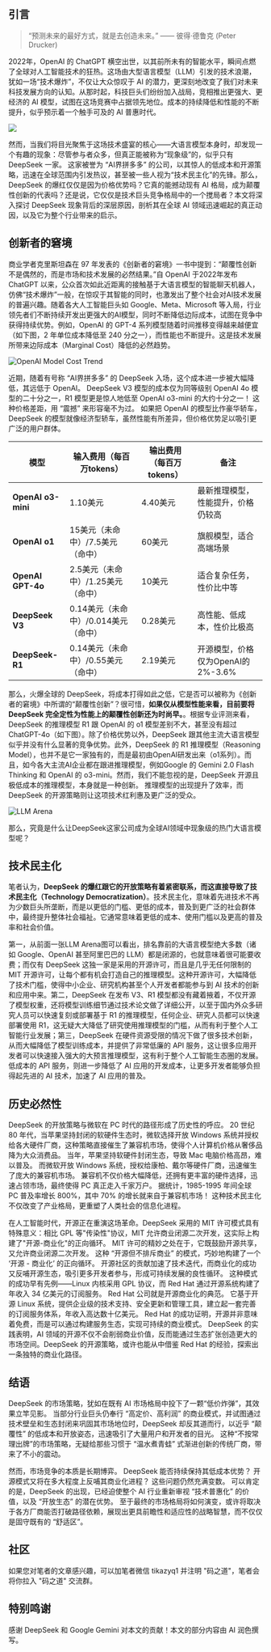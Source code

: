 ## 引言

> “预测未来的最好方式，就是去创造未来。” —— 彼得·德鲁克 (Peter Drucker) 

2022年，OpenAI 的 ChatGPT 横空出世，以其前所未有的智能水平，瞬间点燃了全球对人工智能技术的狂热。这场由大型语言模型（LLM）引发的技术浪潮，犹如一场“技术爆炸”，不仅让大众惊叹于 AI 的潜力，更深刻地改变了我们对未来科技发展方向的认知。从那时起，科技巨头们纷纷加入战局，竞相推出更强大、更经济的 AI 模型，试图在这场竞赛中占据领先地位。成本的持续降低和性能的不断提升，似乎预示着一个触手可及的 AI 普惠时代。

![](https://codao.crawlab.cn/mweb/17392849565872.jpg)

然而，当我们将目光聚焦于这场技术盛宴的核心——大语言模型本身时，却发现一个有趣的现象：尽管参与者众多，但真正能被称为“现象级”的，似乎只有 DeepSeek 一家。 这家被誉为 “AI界拼多多” 的公司，以其惊人的低成本和开源策略，迅速在全球范围内引发热议，甚至被一些人视为“技术民主化”的先锋。那么，DeepSeek 的爆红仅仅是因为价格优势吗？它真的能撼动现有 AI 格局，成为颠覆性创新的代表吗？还是说，它仅仅是技术巨头竞争格局中的一个搅局者？本文将深入探讨 DeepSeek 现象背后的深层原因，剖析其在全球 AI 领域迅速崛起的真正动因，以及它为整个行业带来的启示。

## 创新者的窘境

商业学者克里斯坦森在 97 年发表的《创新者的窘境》一书中提到：“颠覆性创新不是偶然的，而是市场和技术发展的必然结果。”自 OpenAI 于2022年发布 ChatGPT 以来，公众首次如此近距离的接触基于大语言模型的智能聊天机器人，仿佛“技术爆炸”一般，在惊叹于其智能的同时，也激发出了整个社会对AI技术发展的普遍兴趣。随着各大人工智能巨头如 Google、Meta、Microsoft 等入局，行业领先者们不断持续开发出更强大的AI模型，同时不断降低边际成本，试图在竞争中获得持续优势。例如，OpenAI 的 GPT-4 系列模型随着时间推移变得越来越便宜（如下图，2 年单位成本降低至 240 分之一），而性能也不断提升。这是技术发展所带来边际成本（Marginal Cost）降低的必然趋势。

![OpenAI Model Cost Trend](https://codao.crawlab.cn/mweb/17391952484972.jpg)

近期，随着有号称 “AI界拼多多” 的 DeepSeek 入场，这个成本进一步被大幅降低，其远低于 OpenAI。 DeepSeek V3 模型的成本仅为同等级别 OpenAI 4o 模型的二十分之一，R1 模型更是惊人地低至 OpenAI o3-mini 的大约十分之一！  这种价格差距，用 “震撼” 来形容毫不为过。  如果把 OpenAI 的模型比作豪华轿车，DeepSeek 的模型就像经济型轿车，虽然性能有所差异，但价格优势足以吸引更广泛的用户群体。

| 模型               | 输入费用（每百万tokens） | 输出费用（每百万tokens） | 备注                                   |
|--------------------|--------------------------|--------------------------|----------------------------------------|
| **OpenAI o3-mini** | 1.10美元                 | 4.40美元                 | 最新推理模型，性能提升，价格仍较高     |
| **OpenAI o1**      | 15美元（未命中）/7.5美元（命中） | 60美元                 | 旗舰模型，适合高端场景                 |
| **OpenAI GPT-4o**  | 2.5美元（未命中）/1.25美元（命中） | 10美元                 | 适合复杂任务，性价比中等               |
| **DeepSeek V3**    | 0.14美元（未命中）/0.014美元（命中） | 0.28美元               | 高性能、低成本，性价比极高             |
| **DeepSeek-R1**    | 0.14美元（未命中）/0.55美元（命中） | 2.19美元               | 开源模型，价格仅为OpenAI的2%-3.6%      |

那么，火爆全球的 DeepSeek，将成本打得如此之低，它是否可以被称为《创新者的窘境》中所谓的“颠覆性创新”？很可惜，**如果仅从模型性能来看，目前要将 DeepSeek 完全定性为性能上的颠覆性创新还为时尚早。**。根据专业评测来看，DeepSeek 的推理模型 R1 跟 OpenAI 的 o1 模型差别不大，甚至没有超过 ChatGPT-4o（如下图）。除了价格优势以外，DeepSeek 跟其他主流大语言模型似乎并没有什么显著的竞争优势。此外，DeepSeek 的 R1 推理模型（Reasoning Model），也并不是它一家独有的，而是最初由OpenAI研发出来（o1系列）。而且，如今各大主流AI企业都在跟进推理模型，例如Google 的 Gemini 2.0 Flash Thinking 和 OpenAI 的 o3-mini。然而，我们不能忽视的是，DeepSeek 开源且极低成本的推理模型，本身就是一种创新。  推理模型的出现提升了效率，而 DeepSeek 的开源策略则让这项技术红利惠及更广泛的受众。

![LLM Arena](https://codao.crawlab.cn/mweb/17392806562143.jpg)

那么，究竟是什么让DeepSeek这家公司成为全球AI领域中现象级的热门大语言模型呢？

## 技术民主化

笔者认为，**DeepSeek 的爆红跟它的开放策略有着紧密联系，而这直接导致了技术民主化（Technology Democratization）**。技术民主化，意味着先进技术不再为少数巨头所垄断，而是以更低的门槛、更低的成本，普及到更广泛的社会群体中，最终提升整体社会福祉。它通常意味着更低的成本、使用门槛以及更高的普及率和社会价值。

第一，从前面一张LLM Arena图可以看出，排名靠前的大语言模型绝大多数（诸如 Google、OpenAI 甚至阿里巴巴的 LLM）都是闭源的，也就意味着很可能要收费；而仅有 DeepSeek 这独一家是采用的开源许可，而且是几乎无任何限制的 MIT 开源许可，让每个都有机会打造自己的推理模型。这种开源许可，大幅降低了技术门槛，使得中小企业、研究机构甚至个人开发者都能参与到 AI 技术的创新和应用中来。第二，DeepSeek 在发布 V3、R1 模型都没有藏着掖着，不仅开源了模型权重，还将模型训练细节通过技术论文做了详细公开，以至于国内外众多研究人员可以快速复刻或部署基于 R1 的推理模型，任何企业、研究人员都可以快速部署使用 R1，这无疑大大降低了研究使用推理模型的门槛，从而有利于整个人工智能行业发展；第三，DeepSeek 在硬件资源受限的情况下做了很多技术创新，从而大幅降低了模型训练成本，并提供了非常低廉的 API 服务，这让很多应用开发者可以快速接入强大的大预言推理模型，这有利于整个人工智能生态圈的发展。低成本的 API 服务，则进一步降低了 AI 应用的开发成本，让更多开发者能够负担得起先进的 AI 技术，加速了 AI 应用的普及。

## 历史必然性

DeepSeek 的开放策略与微软在 PC 时代的路径形成了历史性的呼应。 20 世纪 80 年代，当苹果坚持封闭的软硬件生态时，微软选择开放 Windows 系统并授权给各大硬件厂商，这种策略直接催生了兼容机市场，使得个人计算机价格从奢侈品降为大众消费品。 当年，苹果坚持软硬件封闭生态，导致 Mac 电脑价格高昂，难以普及。 而微软开放 Windows 系统，授权给康柏、戴尔等硬件厂商，迅速催生了庞大的兼容机市场。  兼容机不仅价格大幅降低，还拥有更丰富的硬件选择，迅速占领市场，最终使得 PC 真正走入千家万户。  据统计，1985-1995 年间全球 PC 普及率增长 800%，其中 70% 的增长就来自于兼容机市场！ 这种技术民主化不仅改变了产业格局，更重塑了人类社会的信息化进程。

在人工智能时代，开源正在重演这场革命。DeepSeek 采用的 MIT 许可模式具有特殊意义：相比 GPL 等"传染性"协议，MIT 允许商业闭源二次开发，这实际上构建了"开源-商业化"的正向循环。 MIT 许可的精妙之处在于，它既鼓励开源共享，又允许商业闭源二次开发。  这种 “开源但不排斥商业” 的模式，巧妙地构建了一个 ‘开源 - 商业化’ 的正向循环。 开源社区的贡献加速了技术迭代，而商业化的成功又反哺开源生态，吸引更多开发者参与，形成可持续发展的良性循环。 这种模式的成功早有先例——Linux 内核采用 GPL 协议，而 Red Hat 通过开源系统构建了年收入 34 亿美元的订阅服务。 Red Hat 公司就是开源商业化的典范。  它基于开源 Linux 系统，提供企业级的技术支持、安全更新和管理工具，建立起一套完善的订阅服务体系，年收入高达数十亿美元。  Red Hat 的成功证明，开源并非意味着免费，而是可以通过构建服务生态，实现可持续的商业模式。  DeepSeek 的实践表明，AI 领域的开源不仅不会削弱商业价值，反而能通过生态扩张创造更大的市场空间。DeepSeek 的开源策略，或许也能从中借鉴 Red Hat 的经验，探索出一条独特的商业化路径。

## 结语

DeepSeek 的市场策略，犹如在既有 AI 市场格局中投下了一颗“低价炸弹”，其效果立竿见影。  当部分行业巨头仍奉行 “高定价、高利润” 的商业模式，并试图通过技术壁垒和生态封闭来巩固其市场地位时，DeepSeek  却反其道而行，以近乎 “颠覆性” 的低成本和开放姿态，迅速吸引了大量用户和开发者的目光。  这种“不按常理出牌”的市场策略，无疑给那些习惯于 “温水煮青蛙” 式渐进创新的传统厂商，带来了不小的震动。

然而，市场竞争的本质是长期博弈。  DeepSeek  能否持续保持其低成本优势？  开源模式又将在多大程度上反哺其商业化进程？  这些问题仍然充满变数。  可以肯定的是，DeepSeek  的出现，已经迫使整个 AI  行业重新审视 “技术普惠化” 的价值，以及 “开放生态”  的潜在优势。  至于最终的市场格局将如何演变，或许将取决于各方厂商能否打破路径依赖，展现出更具前瞻性和适应性的战略智慧，而不仅仅是固守既有的 “舒适区”。

## 社区

如果您对笔者的文章感兴趣，可以加笔者微信 tikazyq1 并注明 "码之道"，笔者会将你拉入 "码之道" 交流群。

## 特别鸣谢

感谢 DeepSeek 和 Google Gemini 对本文的贡献！本文的部分内容由 AI 润色撰写。